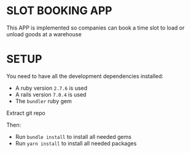 # SLOT BOOKING APP

This APP is implemented so companies can book a time slot to load or unload goods at a warehouse

# SETUP

You need to have all the development dependencies installed:
- A ruby version `2.7.6` is used
- A rails version `7.0.4` is used
- The `bundler` ruby gem

Extract git repo

Then:

- Run `bundle install` to install all needed gems
- Run `yarn install` to install all needed packages